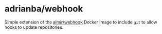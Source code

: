 # adrianba/webhook

Simple extension of the [almir/webhook](https://github.com/almir/docker-webhook) Docker image to include
`git` to allow hooks to update repositories.